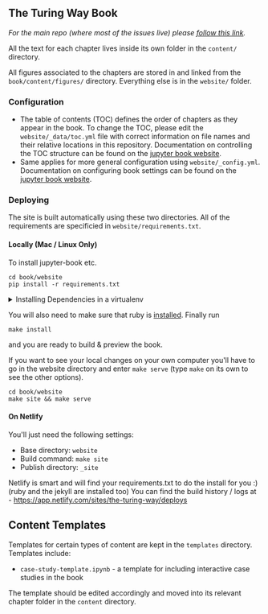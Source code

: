 ## The Turing Way Book
*For the main repo (where most of the issues live) please [follow this link](https://github.com/alan-turing-institute/the-turing-way).*

All the text for each chapter lives inside its own folder in the `content/` directory.

All figures associated to the chapters are stored in and linked from the `book/content/figures/` directory.
Everything else is in the `website/` folder.

### Configuration
- The table of contents (TOC) defines the order of chapters as they appear in the book.
To change the TOC, please edit the `website/_data/toc.yml` file with correct information on file names and their relative locations in this repository. 
Documentation on controlling the TOC structure can be found on the [jupyter book website](https://jupyterbook.org/customize/toc.html).
- Same applies for more general configuration using `website/_config.yml`. 
Documentation on configuring book settings can be found on the [jupyter book website](https://jupyterbook.org/customize/config.html).

### Deploying
The site is built automatically using these two directories. All of the requirements are specificied in `website/requirements.txt`.

#### Locally (Mac / Linux Only)
To install jupyter-book etc.
```
cd book/website
pip install -r requirements.txt
```

<details>
    <summary>Installing Dependencies in  a  virtualenv </summary>
Virtual environments are a great way of isolating project-related dependencies
from you system-level python installation.
For more details on virtual environments in python see
[here](https://docs.python.org/3/tutorial/venv.html).
To use a virtual environment for building the book project, use
```
cd book/website
virtualenv the-turing-way
source the-turing-way/bin/activate
pip install -r requirements.txt
```
In case you want to use a specific python interpreter, specify the path as
```
virtualenv -p /usr/bin/python3.7 the-turing-way
```
</details>

You will also need to make sure that ruby is
[installed](https://www.ruby-lang.org/en/documentation/installation/).
Finally run 
```
make install
```
and you are ready to build \& preview the book.

If you want to see your local changes on your own computer you'll have to go in
the website directory and enter `make serve`
(type `make` on its own to see the other options).
```
cd book/website
make site && make serve
```

#### On Netlify
You'll just need the following settings:
- Base directory: `website`
- Build command: `make site`
- Publish directory: `_site`

Netlify is smart and will find your requirements.txt to do the install for you :) (ruby and the jekyll are installed too)
You can find the build history / logs at - https://app.netlify.com/sites/the-turing-way/deploys

## Content Templates

Templates for certain types of content are kept in the `templates` directory.
Templates include:
* `case-study-template.ipynb` - a template for including interactive case studies in the book

The template should be edited accordingly and moved into its relevant chapter folder in the `content` directory.
